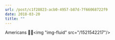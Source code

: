 ```yaml
---
url: /post/c1f28823-acb0-4957-b87d-7f66068722f9
date: 2018-03-20
title: ""
---
```




Americans 🤦‍♂️<img "img-fluid" src="/1521542217"/>
